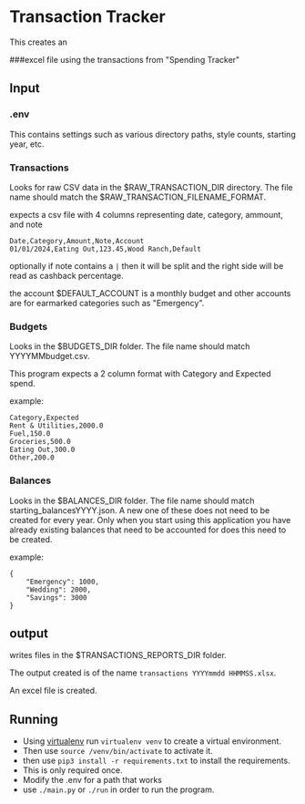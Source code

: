 # Transaction Tracker

This creates an 

###excel file using the transactions from "Spending Tracker"

## Input

### .env

This contains settings such as various directory paths, style counts, starting year, etc.

### Transactions

Looks for raw CSV data in the $RAW_TRANSACTION_DIR directory.
The file name should match the $RAW_TRANSACTION_FILENAME_FORMAT.

expects a csv file with 4 columns representing date, category, ammount, and note

```
Date,Category,Amount,Note,Account
01/01/2024,Eating Out,123.45,Wood Ranch,Default
```
optionally if note contains a `|` then it will be split and the right side will be read
as cashback percentage.

the account $DEFAULT_ACCOUNT is a monthly budget and other accounts are for earmarked categories such as "Emergency".

### Budgets

Looks in the $BUDGETS_DIR folder.
The file name should match YYYYMMbudget.csv.

This program expects a 2 column format with Category and Expected spend.

example:
```
Category,Expected
Rent & Utilities,2000.0
Fuel,150.0
Groceries,500.0
Eating Out,300.0
Other,200.0
```

### Balances

Looks in the $BALANCES_DIR folder.
The file name should match starting_balancesYYYY.json.
A new one of these does not need to be created for every year.
Only when you start using this application you have already existing balances that need to be accounted for does this need to be created.

example:
```
{
    "Emergency": 1000,
    "Wedding": 2000,
    "Savings": 3000
}
```

## output

writes files in the $TRANSACTIONS_REPORTS_DIR folder.

The output created is of the name `transactions YYYYmmdd HHMMSS.xlsx`.

An excel file is created.

## Running

- Using [virtualenv](https://pypi.org/project/virtualenv/) run `virtualenv venv` to create a virtual environment.
- Then use `source /venv/bin/activate` to activate it.
- then use `pip3 install -r requirements.txt` to install the requirements.
- This is only required once.
- Modify the .env for a path that works
- use `./main.py` or `./run` in order to run the program.
